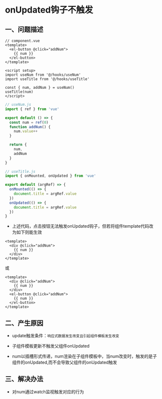 # onUpdated钩子不触发

## 一、问题描述

```vue
// component.vue
<template>
  <el-button @click="addNum">
    {{ num }}
  </el-button>
</template>

<script setup>
import useNum from '@/hooks/useNum'
import useTitle from '@/hooks/useTitle'

const { num, addNum } = useNum()
useTitle(num)
</script>
```

```js
// useNum.js
import { ref } from 'vue'

export default () => {
  const num = ref(0)
  function addNum() {
    num.value++
  }

  return {
    num,
    addNum
  }
}
```

```js
// useTitle.js
import { onMounted, onUpdated } from 'vue'

export default (argRef) => {
  onMounted(() => {
    document.title = argRef.value
  })
  onUpdated(() => {
    document.title = argRef.value
  })
}
```

- 上述代码，点击按钮无法触发onUpdated钩子，但若将组件template代码改为如下则能生效

```vue
<template>
  <div @click="addNum">
    {{ num }}
  </div>
</template>
```

或

```vue
<template>
  <div @click="addNum">
    {{ num }}
  </div>
  <el-button @click="addNum">
    {{ num }}
  </el-button>
</template>
```



 ## 二、产生原因

- update触发条件：`响应式数据发生改变且引起组件模板发生改变`
- 子组件模板更新不触发父组件onUpdated

- num以插槽形式传递，num渲染在子组件模板中，当num改变时，触发的是子组件的onUpdated,而不会导致父组件的onUpdated触发



## 三、解决办法

- 对num通过watch监视触发对应的行为



